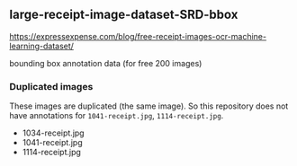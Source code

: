 ## large-receipt-image-dataset-SRD-bbox

https://expressexpense.com/blog/free-receipt-images-ocr-machine-learning-dataset/

bounding box annotation data (for free 200 images)

### Duplicated images
These images are duplicated (the same image). So this repository does not have annotations for `1041-receipt.jpg`, `1114-receipt.jpg`.

- 1034-receipt.jpg
- 1041-receipt.jpg
- 1114-receipt.jpg

